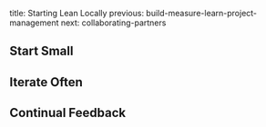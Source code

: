 title: Starting Lean Locally
previous: build-measure-learn-project-management
next: collaborating-partners

## Start Small

## Iterate Often

## Continual Feedback
